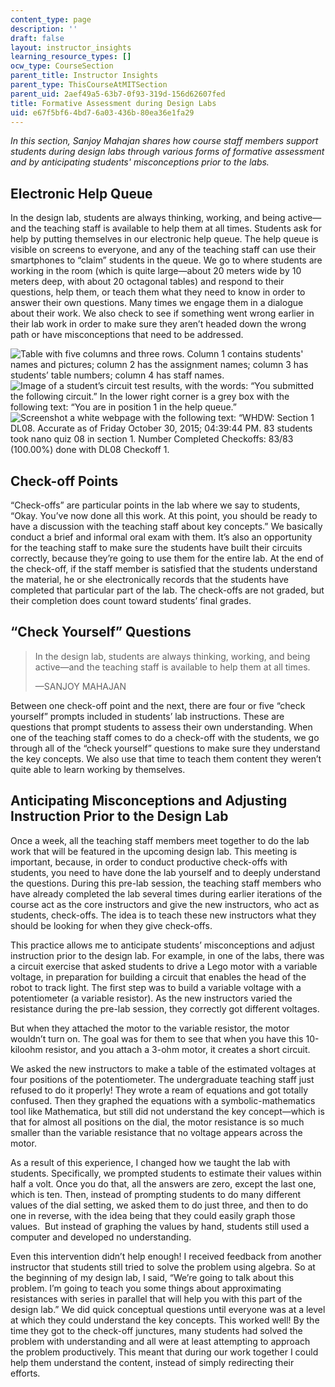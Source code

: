 ```yaml
---
content_type: page
description: ''
draft: false
layout: instructor_insights
learning_resource_types: []
ocw_type: CourseSection
parent_title: Instructor Insights
parent_type: ThisCourseAtMITSection
parent_uid: 2aef49a5-63b7-0f93-319d-156d62607fed
title: Formative Assessment during Design Labs
uid: e67f5bf6-4bd7-6a03-436b-80ea36e1fa29
---
```

_In this section, Sanjoy Mahajan shares how course staff members support students during design labs through various forms of formative assessment and by anticipating students' misconceptions prior to the labs._

## Electronic Help Queue

In the design lab, students are always thinking, working, and being active—and the teaching staff is available to help them at all times. Students ask for help by putting themselves in our electronic help queue. The help queue is visible on screens to everyone, and any of the teaching staff can use their smartphones to “claim” students in the queue. We go to where students are working in the room (which is quite large—about 20 meters wide by 10 meters deep, with about 20 octagonal tables) and respond to their questions, help them, or teach them what they need to know in order to answer their own questions. Many times we engage them in a dialogue about their work. We also check to see if something went wrong earlier in their lab work in order to make sure they aren’t headed down the wrong path or have misconceptions that need to be addressed.

![Table with five columns and three rows. Column 1 contains students' names and pictures; column 2 has the assignment names; column 3 has students’ table numbers; column 4 has staff names.](https://ocw.mit.edu/courses/electrical-engineering-and-computer-science/6-01sc-introduction-to-electrical-engineering-and-computer-science-i-spring-2011/instructor-insights/formative-assessment-during-design-labs/electronic-help-queue/thumb_ig1_queue.png) [](https://ocw.mit.edu/courses/electrical-engineering-and-computer-science/6-01sc-introduction-to-electrical-engineering-and-computer-science-i-spring-2011/instructor-insights/formative-assessment-during-design-labs/electronic-help-queue/ig1_queue.png) ![Image of a student’s circuit test results, with the words: “You submitted the following circuit.” In the lower right corner is a grey box with the following text: “You are in position 1 in the help queue.” ](https://ocw.mit.edu/courses/electrical-engineering-and-computer-science/6-01sc-introduction-to-electrical-engineering-and-computer-science-i-spring-2011/instructor-insights/formative-assessment-during-design-labs/electronic-help-queue/thumb_ig2_student-view.png) [](https://ocw.mit.edu/courses/electrical-engineering-and-computer-science/6-01sc-introduction-to-electrical-engineering-and-computer-science-i-spring-2011/instructor-insights/formative-assessment-during-design-labs/electronic-help-queue/ig2_student-view.png) ![Screenshot a white webpage with the following text: “WHDW: Section 1 DL08. Accurate as of Friday October 30, 2015; 04:39:44 PM. 83 students took nano quiz 08 in section 1. Number Completed Checkoffs: 83/83 (100.00%) done with DL08 Checkoff 1.](https://ocw.mit.edu/courses/electrical-engineering-and-computer-science/6-01sc-introduction-to-electrical-engineering-and-computer-science-i-spring-2011/instructor-insights/formative-assessment-during-design-labs/electronic-help-queue/thumb_ig3_class-view.png)

## Check-off Points

“Check-offs” are particular points in the lab where we say to students, “Okay. You’ve now done all this work. At this point, you should be ready to have a discussion with the teaching staff about key concepts.” We basically conduct a brief and informal oral exam with them. It’s also an opportunity for the teaching staff to make sure the students have built their circuits correctly, because they’re going to use them for the entire lab. At the end of the check-off, if the staff member is satisfied that the students understand the material, he or she electronically records that the students have completed that particular part of the lab. The check-offs are not graded, but their completion does count toward students’ final grades.

## “Check Yourself” Questions

> In the design lab, students are always thinking, working, and being active—and the teaching staff is available to help them at all times.
> 
> —SANJOY MAHAJAN

Between one check-off point and the next, there are four or five “check yourself” prompts included in students’ lab instructions. These are questions that prompt students to assess their own understanding. When one of the teaching staff comes to do a check-off with the students, we go through all of the “check yourself” questions to make sure they understand the key concepts. We also use that time to teach them content they weren’t quite able to learn working by themselves.

## Anticipating Misconceptions and Adjusting Instruction Prior to the Design Lab

Once a week, all the teaching staff members meet together to do the lab work that will be featured in the upcoming design lab. This meeting is important, because, in order to conduct productive check-offs with students, you need to have done the lab yourself and to deeply understand the questions. During this pre-lab session, the teaching staff members who have already completed the lab several times during earlier iterations of the course act as the core instructors and give the new instructors, who act as students, check-offs. The idea is to teach these new instructors what they should be looking for when they give check-offs.

This practice allows me to anticipate students’ misconceptions and adjust instruction prior to the design lab. For example, in one of the labs, there was a circuit exercise that asked students to drive a Lego motor with a variable voltage, in preparation for building a circuit that enables the head of the robot to track light. The first step was to build a variable voltage with a potentiometer (a variable resistor). As the new instructors varied the resistance during the pre-lab session, they correctly got different voltages. 

But when they attached the motor to the variable resistor, the motor wouldn’t turn on. The goal was for them to see that when you have this 10-kiloohm resistor, and you attach a 3-ohm motor, it creates a short circuit.

We asked the new instructors to make a table of the estimated voltages at four positions of the potentiometer. The undergraduate teaching staff just refused to do it properly! They wrote a ream of equations and got totally confused. Then they graphed the equations with a symbolic-mathematics tool like Mathematica, but still did not understand the key concept—which is that for almost all positions on the dial, the motor resistance is so much smaller than the variable resistance that no voltage appears across the motor.

As a result of this experience, I changed how we taught the lab with students. Specifically, we prompted students to estimate their values within half a volt. Once you do that, all the answers are zero, except the last one, which is ten. Then, instead of prompting students to do many different values of the dial setting, we asked them to do just three, and then to do one in reverse, with the idea being that they could easily graph those values.  But instead of graphing the values by hand, students still used a computer and developed no understanding.

Even this intervention didn’t help enough! I received feedback from another instructor that students still tried to solve the problem using algebra. So at the beginning of my design lab, I said, “We’re going to talk about this problem. I’m going to teach you some things about approximating resistances with series in parallel that will help you with this part of the design lab.” We did quick conceptual questions until everyone was at a level at which they could understand the key concepts. This worked well! By the time they got to the check-off junctures, many students had solved the problem with understanding and all were at least attempting to approach the problem productively. This meant that during our work together I could help them understand the content, instead of simply redirecting their efforts.